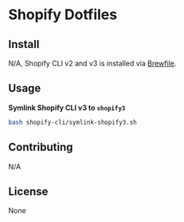 # Shopify Dotfiles

## Install

N/A, Shopify CLI v2 and v3 is installed via [Brewfile](../brew/Brewfile).

## Usage

**Symlink Shopify CLI v3 to `shopify3`**

```bash
bash shopify-cli/symlink-shopify3.sh
```

## Contributing

N/A

## License

None
